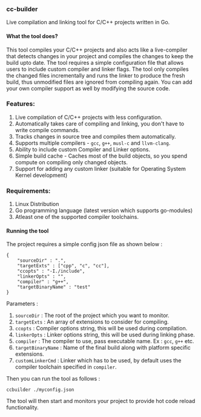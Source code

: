 ### cc-builder
Live compilation and linking tool for C/C++ projects written in Go.

#### What the tool does?
This tool compiles your C/C++ projects and also acts like a live-compiler that detects changes in your project and compiles the changes to keep the build upto date. The tool requires a simple configuration file that allows users to include custom compiler and linker flags. The tool only compiles the changed files incrementally and runs the linker to produce the fresh build, thus unmodified files are ignored from compiling again. You can add your own compiler support as well by modifying the source code.

### Features:
1. Live compilation of C/C++ projects with less configuration.
2. Automatically takes care of compiling and linking, you don't have to write compile commands.
3. Tracks changes in source tree and compiles them automatically.
4. Supports multiple compilers - `gcc`, `g++`, `musl-c` and `llvm-clang`.
5. Ability to include custom Compiler and Linker options.
6. Simple build cache - Caches most of the build objects, so you spend compute on compiling only changed objects.
7. Support for adding any custom linker (suitable for Operating System Kernel development)

### Requirements:
1. Linux Distribution
2. Go programming language (latest version which supports go-modules)
3. Atleast one of the supported compiler toolchains.

#### Running the tool
The project requires a simple config json file as shown below :
```
{
    "sourceDir" : ".",
    "targetExts" : ["cpp", "c", "cc"],
    "ccopts" : "-I./include",
    "linkerOpts" : "",
    "compiler" : "g++",
    "targetBinaryName" : "test"
}
```
Parameters :
1. `sourceDir` : The root of the project which you want to monitor.
2. `targetExts` : An array of extensions to consider for compiling.
3. `ccopts` : Compiler options string, this will be used during compilation.
4. `linkerOpts` : Linker options string, this will be used during linking phase.
5. `compiler` : The compiler to use, pass executable name. Ex : `gcc`, `g++` etc.
6. `targetBinaryName` : Name of the final build along with platform specific extensions.
7. `customLinkerCmd` : Linker which has to be used, by default uses the compiler toolchain specified in `compiler`.

Then you can run the tool as follows :
```
ccbuilder ./myconfig.json
```
The tool will then start and monitors your project to provide hot code reload functionality.
